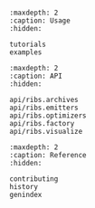 ```{include} readme.md
```

```{toctree}
:maxdepth: 2
:caption: Usage
:hidden:

tutorials
examples
```

```{toctree}
:maxdepth: 2
:caption: API
:hidden:

api/ribs.archives
api/ribs.emitters
api/ribs.optimizers
api/ribs.factory
api/ribs.visualize
```

```{toctree}
:maxdepth: 2
:caption: Reference
:hidden:

contributing
history
genindex
```
